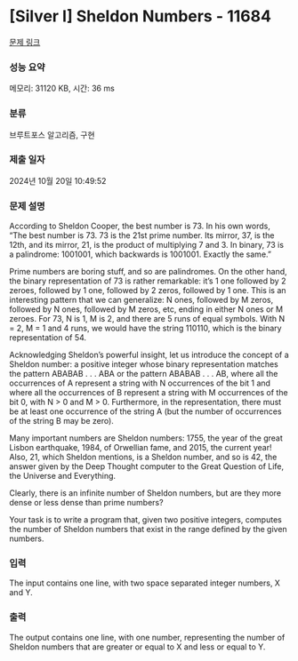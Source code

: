 # [Silver I] Sheldon Numbers - 11684 

[문제 링크](https://www.acmicpc.net/problem/11684) 

### 성능 요약

메모리: 31120 KB, 시간: 36 ms

### 분류

브루트포스 알고리즘, 구현

### 제출 일자

2024년 10월 20일 10:49:52

### 문제 설명

<p>According to Sheldon Cooper, the best number is 73. In his own words, “The best number is 73. 73 is the 21st prime number. Its mirror, 37, is the 12th, and its mirror, 21, is the product of multiplying 7 and 3. In binary, 73 is a palindrome: 1001001, which backwards is 1001001. Exactly the same.”</p>

<p>Prime numbers are boring stuff, and so are palindromes. On the other hand, the binary representation of 73 is rather remarkable: it’s 1 one followed by 2 zeroes, followed by 1 one, followed by 2 zeros, followed by 1 one. This is an interesting pattern that we can generalize: N ones, followed by M zeros, followed by N ones, followed by M zeros, etc, ending in either N ones or M zeroes. For 73, N is 1, M is 2, and there are 5 runs of equal symbols. With N = 2, M = 1 and 4 runs, we would have the string 110110, which is the binary representation of 54.</p>

<p>Acknowledging Sheldon’s powerful insight, let us introduce the concept of a Sheldon number: a positive integer whose binary representation matches the pattern ABABAB . . . ABA or the pattern ABABAB . . . AB, where all the occurrences of A represent a string with N occurrences of the bit 1 and where all the occurrences of B represent a string with M occurrences of the bit 0, with N > 0 and M > 0. Furthermore, in the representation, there must be at least one occurrence of the string A (but the number of occurrences of the string B may be zero).</p>

<p>Many important numbers are Sheldon numbers: 1755, the year of the great Lisbon earthquake, 1984, of Orwellian fame, and 2015, the current year! Also, 21, which Sheldon mentions, is a Sheldon number, and so is 42, the answer given by the Deep Thought computer to the Great Question of Life, the Universe and Everything.</p>

<p>Clearly, there is an infinite number of Sheldon numbers, but are they more dense or less dense than prime numbers?</p>

<p>Your task is to write a program that, given two positive integers, computes the number of Sheldon numbers that exist in the range defined by the given numbers.</p>

### 입력 

 <p>The input contains one line, with two space separated integer numbers, X and Y.</p>

### 출력 

 <p>The output contains one line, with one number, representing the number of Sheldon numbers that are greater or equal to X and less or equal to Y.</p>

